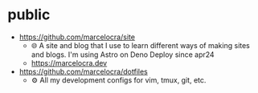 # public

- https://github.com/marcelocra/site
  - 🌐 A site and blog that I use to learn different ways of making sites and blogs. I'm using Astro on Deno Deploy since apr24
  - https://marcelocra.dev
- https://github.com/marcelocra/dotfiles
  - ⚙️ All my development configs for vim, tmux, git, etc.
